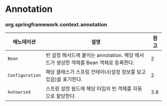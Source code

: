 # Annotation



### org.springframework.context.annotation

| 애노테이션      | 설명                                                         | 참고 |
| --------------- | ------------------------------------------------------------ | ---- |
| `Bean`          | 빈 설정 메서드에 붙이는 annotation. 해당 메서드가 생성한 객체를 Bean 객체로 등록한다. | 2    |
| `Configuration` | 해당 클래스가 스프링 컨테이너(설정 정보를 담고 있음)을 표기한다. | 2    |
| `Autowried`     | 스프링 설정 필드에 해당 타입의 빈 객체를 자동으로 할당한다.  | 3.8  |

